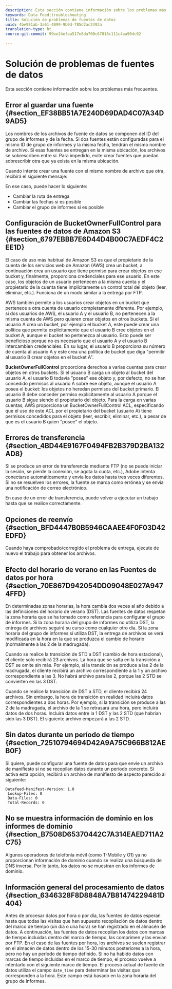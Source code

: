 ```yaml
---
description: Esta sección contiene información sobre los problemas más frecuentes.
keywords: Data Feed;troubleshooting
title: Solución de problemas de fuentes de datos
uuid: 4be981ab-3a61-4099-9b0d-785d2ac2492a
translation-type: ht
source-git-commit: 99ee24efaa517e8da700c67818c111c4aa90dc02

---
```



# Solución de problemas de fuentes de datos

Esta sección contiene información sobre los problemas más frecuentes.

## Error al guardar una fuente {#section_EF38BB51A7E240D69DAD4C07A34D9AD5}

Los nombres de los archivos de fuente de datos se componen del ID del grupo de informes y de la fecha. Si dos fuentes están configuradas para el mismo ID de grupo de informes y la misma fecha, tendrán el mismo nombre de archivo. Si esas fuentes se entregan en la misma ubicación, los archivos se sobrescriben entre sí. Para impedirlo, evite crear fuentes que puedan sobrescribir otra que ya exista en la misma ubicación.

Cuando intente crear una fuente con el mismo nombre de archivo que otra, recibirá el siguiente mensaje:

En ese caso, puede hacer lo siguiente:

* Cambiar la ruta de entrega
* Cambiar las fechas si es posible
* Cambiar el grupo de informes si es posible

## Configuración de BucketOwnerFullControl para las fuentes de datos de Amazon S3 {#section_6797EBBB7E6D44D4B00C7AEDF4C2EE1D}

El caso de uso más habitual de Amazon S3 es que el propietario de la cuenta de los servicios web de Amazon (AWS) crea un bucket, a continuación crea un usuario que tiene permiso para crear objetos en ese bucket y, finalmente, proporciona credenciales para ese usuario. En este caso, los objetos de un usuario pertenecen a la misma cuenta y el propietario de la cuenta tiene implícitamente un control total del objeto (leer, eliminar, etc.). Funciona de un modo similar a la entrega por FTP.

AWS también permite a los usuarios crear objetos en un bucket que pertenece a otra cuenta de usuario completamente diferente. Por ejemplo, si dos usuarios de AWS, el usuario A y el usuario B, no pertenecen a la misma cuenta de AWS pero quieren crear objetos en otros buckets. Si el usuario A crea un bucket, por ejemplo el bucket A, este puede crear una política que permita explícitamente que el usuario B cree objetos en el bucket A, aunque el bucket no pertenezca al usuario. Esto puede ser beneficioso porque no es necesario que el usuario A y el usuario B intercambien credenciales. En su lugar, el usuario B proporciona su número de cuenta al usuario A y este crea una política de bucket que diga &quot;permitir al usuario B crear objetos en el bucket A&quot;.

**BucketOwnerFullControl** proporciona derechos a varias cuentas para crear objetos en otros buckets. Si el usuario B carga un objeto al bucket del usuario A, el usuario B todavía &quot;posee&quot; ese objeto y, por defecto, no se han concedido permisos al usuario A sobre ese objeto, aunque el usuario A posea el bucket: los objetos no heredan permisos del bucket primario. El usuario B debe conceder permiso explícitamente al usuario A porque el usuario B sigue siendo el propietario del objeto. Para la carga en varias cuentas, AWS proporciona un BucketOwnerFullControl ACL, especificando que el uso de este ACL por el propietario del bucket (usuario A) tiene permisos concedidos para el objeto (leer, escribir, eliminar, etc.), a pesar de que es el usuario B quien &quot;posee&quot; el objeto.

## Errores de transferencia {#section_4BD44E9167F0494FB2B379D2BA132AD8}

Si se produce un error de transferencia mediante FTP (no se puede iniciar la sesión, se pierde la conexión, se agota la cuota, etc.), Adobe intenta conectarse automáticamente y envía los datos hasta tres veces diferentes. Si no se resuelven los errores, la fuente se marca como errónea y se envía una notificación de correo electrónico.

En caso de un error de transferencia, puede volver a ejecutar un trabajo hasta que se realice correctamente.

## Opciones de reenvío {#section_BFD4447B0B5946CAAEE4F0F03D42EDFD}

Cuando haya comprobado/corregido el problema de entrega, ejecute de nuevo el trabajo para obtener los archivos.

## Efecto del horario de verano en las Fuentes de datos por hora {#section_70E867D942054DD09048E027A9474FFD}

En determinadas zonas horarias, la hora cambia dos veces al año debido a las definiciones del horario de verano (DST). Las fuentes de datos respetan la zona horaria que se ha tomado como referencia para configurar el grupo de informes. Si la zona horaria del grupo de informes no utiliza DST, la entrega de archivos seguirá su curso como cualquier otro día. Si la zona horaria del grupo de informes sí utiliza DST, la entrega de archivos se verá modificada en la hora en la que se produzca el cambio de horario (normalmente a las 2 de la madrugada).

Cuando se realice la transición de STD a DST (cambio de hora estacional), el cliente solo recibirá 23 archivos. La hora que se salta en la transición a DST se omite sin más. Por ejemplo, si la transición se produce a las 2 de la madrugada, el cliente recibirá un archivo correspondiente a la 1 y un archivo correspondiente a las 3. No habrá archivo para las 2, porque las 2 STD se convierten en las 3 DST.

Cuando se realice la transición de DST a STD, el cliente recibirá 24 archivos. Sin embargo, la hora de transición en realidad incluirá datos correspondientes a dos horas. Por ejemplo, si la transición se produce a las 2 de la madrugada, el archivo de la 1 se retrasará una hora, pero incluirá datos de dos horas. Incluirá datos entre la 1 DST y las 2 STD (que habrían sido las 3 DST). El siguiente archivo empezará a las 2 STD.

## Sin datos durante un período de tiempo {#section_72510794694D42A9A75C966B812AEB0F}

Si quiere, puede configurar una fuente de datos para que envíe un archivo de manifiesto si no se recopilan datos durante un período concreto. Si activa esta opción, recibirá un archivo de manifiesto de aspecto parecido al siguiente:

```text
Datafeed-Manifest-Version: 1.0
 Lookup-Files: 0
 Data-Files: 0
 Total-Records: 0
```

## No se muestra información de dominio en los informes de dominio {#section_B7508D65370442C7A314EAED711A2C75}

Algunos operadores de telefonía móvil (como T-Mobile y O1) ya no proporcionan información de dominio cuando se realiza una búsqueda de DNS inversa. Por lo tanto, los datos no se muestran en los informes de dominio.

## Información general del procesamiento de datos {#section_6346328F8D8848A7B81474229481D404}

Antes de procesar datos por hora o por día, las fuentes de datos esperan hasta que todas las visitas que han supuesto recopilación de datos dentro del marco de tiempo (un día o una hora) se han registrado en el almacén de datos. A continuación, las fuentes de datos recopilan los datos con marcas de tiempo incluidas dentro del marco de tiempo, las comprimen y las envían por FTP. En el caso de las fuentes por hora, los archivos se suelen registrar en el almacén de datos dentro de los 15-30 minutos posteriores a la hora, pero no hay un período de tiempo definido. Si no ha habido datos con marcas de tiempo incluidas en el marco de tiempo, el proceso vuelve a intentarlo con el siguiente marco de tiempo. El proceso actual de fuente de datos utiliza el campo `date_time` para determinar las visitas que corresponden a la hora. Este campo está basado en la zona horaria del grupo de informes.
